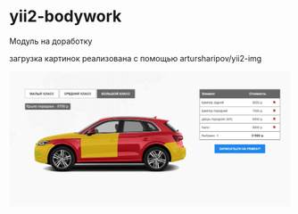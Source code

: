 yii2-bodywork
=================

Модуль на доработку

загрузка картинок реализована с помощью artursharipov/yii2-img

![Image alt](https://github.com/artursharipov/yii2-bodywork/raw/master/example.jpg)